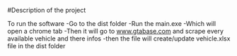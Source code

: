 #Description of the project

To run the software
  -Go to the dist folder
  -Run the main.exe
  -Which will open a chrome tab
  -Then it will go to www.gtabase.com and scrape every available vehicle and there infos
  -then the file will create/update vehicle.xlsx file in the dist folder
